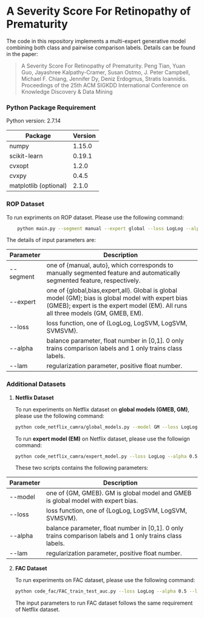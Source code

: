 # A Severity Score For Retinopathy of Prematurity

The code in this repository implements a multi-expert generative model combining both class and pairwise comparison labels. Details can be found in the paper:
> A Severity Score For Retinopathy of Prematurity. Peng Tian, Yuan Guo, Jayashree Kalpathy-Cramer, Susan Ostmo, J. Peter Campbell, Michael F. Chiang, Jennifer Dy, Deniz Erdogmus, Stratis Ioannidis. Proceedings of the 25th ACM SIGKDD International Conference on Knowledge Discovery \& Data Mining

### Python Package Requirement
Python version: 2.7.14

|Package|Version|
|---|---|
|numpy|1.15.0|
|scikit-learn|0.19.1|
|cvxopt|1.2.0|
|cvxpy|0.4.5|
|matplotlib (optional)|2.1.0|

### ROP Dataset

To run expriments on ROP dataset. Please use the following command:

```bash
    python main.py --segment manual --expert global --loss LogLog --alpha 0.5 --lam 1.0 
```
The details of input parameters are:

|Parameter|Description|
|---|---|
|--segment|one of {manual, auto}, which corresponds to manually segmented feature and automatically segmented feature, respectively.|
|--expert| one of {global,bias,expert,all}. Global is global model (GM); bias is global model with expert bias (GMEB); expert is the expert model (EM). All runs all three models (GM, GMEB, EM).|
|--loss|loss function, one of {LogLog, LogSVM, LogSVM, SVMSVM}.|
|--alpha|balance parameter, float number in [0,1]. 0 only trains comparison labels and 1 only trains class labels.|
|--lam|regularization parameter, positive float number.|
 
 ### Additional Datasets
1. **Netflix Dataset**

    To run experiments on Netflix dataset on **global models (GMEB, GM)**, please use the following command:

    ```bash
    python code_netflix_camra/global_models.py --model GM --loss LogLog --alpha 0.5 --lam 1.0 
    ```
    To run **expert model (EM)** on Netflix dataset, please use the followign command:

    ```bash
    python code_netflix_camra/expert_model.py --loss LogLog --alpha 0.5 --lam 1.0 
    ```
    These two scripts contains the following parameters:
    
|Parameter|Description|
|---|---|
|--model| one of {GM, GMEB}. GM is global model and GMEB  is global model with expert bias.|
|--loss|loss function, one of {LogLog, LogSVM, LogSVM, SVMSVM}.|
|--alpha|balance parameter, float number in [0,1]. 0 only trains comparison labels and 1 only trains class labels.|
|--lam|regularization parameter, positive float number.|
    
2. **FAC Dataset**

    To run experiments on FAC dataset, please use the following command:
    ```bash
    python code_fac/FAC_train_test_auc.py --loss LogLog --alpha 0.5 --lam 1.0 
    ```
    The input parameters to run FAC dataset follows the same requirement of Netflix dataset.

